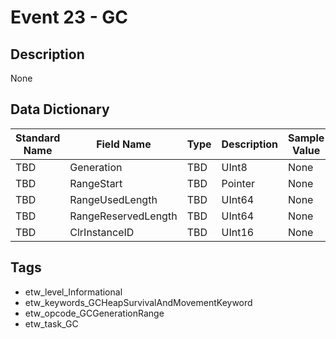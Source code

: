 # Event 23 - GC

## Description
None

## Data Dictionary
|Standard Name|Field Name|Type|Description|Sample Value|
|---|---|---|---|---|
|TBD|Generation|TBD|UInt8|None|None|
|TBD|RangeStart|TBD|Pointer|None|None|
|TBD|RangeUsedLength|TBD|UInt64|None|None|
|TBD|RangeReservedLength|TBD|UInt64|None|None|
|TBD|ClrInstanceID|TBD|UInt16|None|None|

## Tags
* etw_level_Informational
* etw_keywords_GCHeapSurvivalAndMovementKeyword
* etw_opcode_GCGenerationRange
* etw_task_GC